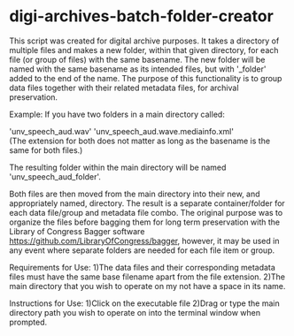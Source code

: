 # digi-archives-batch-folder-creator

This script was created for digital archive purposes.  It takes a directory of multiple files and makes a new folder, within that given directory, for each file (or group of files) with the same basename. The new folder will be named with the same basename as its intended files, but with '_folder' added to the end of the name. The purpose of this functionality is to group data files together with their related metadata files, for archival preservation. 

Example: If you have two folders in a main directory called:

'unv_speech_aud.wav' 
'unv_speech_aud.wave.mediainfo.xml'  
(The extension for both does not matter as long as the basename is the same for both files.)

The resulting folder within the main directory will be named 'unv_speech_aud_folder'. 

Both files are then moved from the main directory into their new, and appropriately named, directory. The result is a separate container/folder for each data file/group and metadata file combo. The original purpose was to organize the files before bagging them for long term preservation with the Library of Congress Bagger software https://github.com/LibraryOfCongress/bagger, however, it may be used in any event where separate folders are needed for each file item or group.

Requirements for Use:
1)The data files and their corresponding metadata files must have the same base filename apart from the file extension. 
2)The main directory that you wish to operate on my not have a space in its name.

Instructions for Use: 
1)Click on the executable file
2)Drag or type the main directory path you wish to operate on into the terminal window when prompted. 
